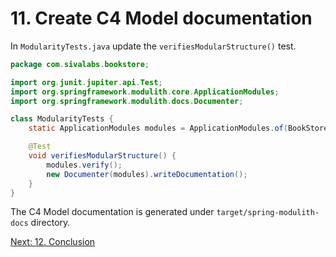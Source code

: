 # 11. Create C4 Model documentation


In `ModularityTests.java` update the `verifiesModularStructure()` test.

```java
package com.sivalabs.bookstore;

import org.junit.jupiter.api.Test;
import org.springframework.modulith.core.ApplicationModules;
import org.springframework.modulith.docs.Documenter;

class ModularityTests {
    static ApplicationModules modules = ApplicationModules.of(BookStoreApplication.class);

    @Test
    void verifiesModularStructure() {
        modules.verify();
        new Documenter(modules).writeDocumentation();
    }
}
```

The C4 Model documentation is generated under `target/spring-modulith-docs` directory.

[Next: 12. Conclusion](step-12.md)
